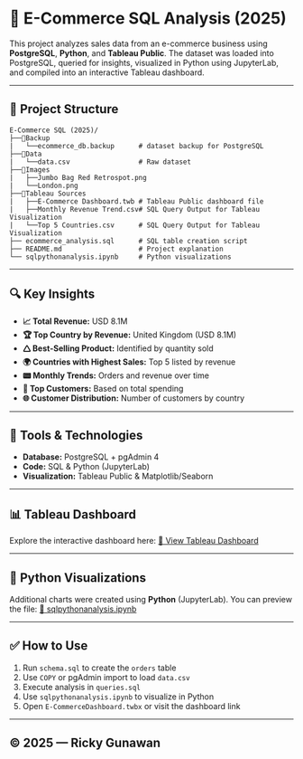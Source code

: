 # 🛒 E-Commerce SQL Analysis (2025)

This project analyzes sales data from an e-commerce business using **PostgreSQL**, **Python**, and **Tableau Public**. The dataset was loaded into PostgreSQL, queried for insights, visualized in Python using JupyterLab, and compiled into an interactive Tableau dashboard.

---

## 📁 Project Structure

```
E-Commerce SQL (2025)/
├──📁Backup
|	└──ecommerce_db.backup		# dataset backup for PostgreSQL
├──📁Data
|	└──data.csv					# Raw dataset
├──📁Images
|	├──Jumbo Bag Red Retrospot.png
|	└──London.png
├──📁Tableau Sources
|	├──E-Commerce Dashboard.twb	# Tableau Public dashboard file
|	├──Monthly Revenue Trend.csv# SQL Query Output for Tableau Visualization
|	└──Top 5 Countries.csv		# SQL Query Output for Tableau Visualization
├── ecommerce_analysis.sql      # SQL table creation script
├── README.md                   # Project explanation
└── sqlpythonanalysis.ipynb     # Python visualizations
```

---

## 🔍 Key Insights

- **📈 Total Revenue:** USD 8.1M
- **🏆 Top Country by Revenue:** United Kingdom (USD 8.1M)
- **🛆 Best-Selling Product:** Identified by quantity sold
- **🌍 Countries with Highest Sales:** Top 5 listed by revenue
- **📟 Monthly Trends:** Orders and revenue over time
- **👤 Top Customers:** Based on total spending
- **🌐 Customer Distribution:** Number of customers by country

---

## 🧪 Tools & Technologies

- **Database:** PostgreSQL + pgAdmin 4
- **Code:** SQL & Python (JupyterLab)
- **Visualization:** Tableau Public & Matplotlib/Seaborn

---

## 📊 Tableau Dashboard

Explore the interactive dashboard here: [🔗 View Tableau Dashboard](https://public.tableau.com/views/E-CommerceDashboard_17499965349300/E-CommerceDashboard?\:language=en-US\&publish=yes&\:sid=&\:redirect=auth&\:display_count=n&\:origin=viz_share_link)

---

## 🐍 Python Visualizations

Additional charts were created using **Python** (JupyterLab). You can preview the file: [📓 sqlpythonanalysis.ipynb](./sqlpythonanalysis.ipynb)

---

## ✅ How to Use

1. Run `schema.sql` to create the `orders` table
2. Use `COPY` or pgAdmin import to load `data.csv`
3. Execute analysis in `queries.sql`
4. Use `sqlpythonanalysis.ipynb` to visualize in Python
5. Open `E-CommerceDashboard.twbx` or visit the dashboard link

---

## © 2025 — Ricky Gunawan

